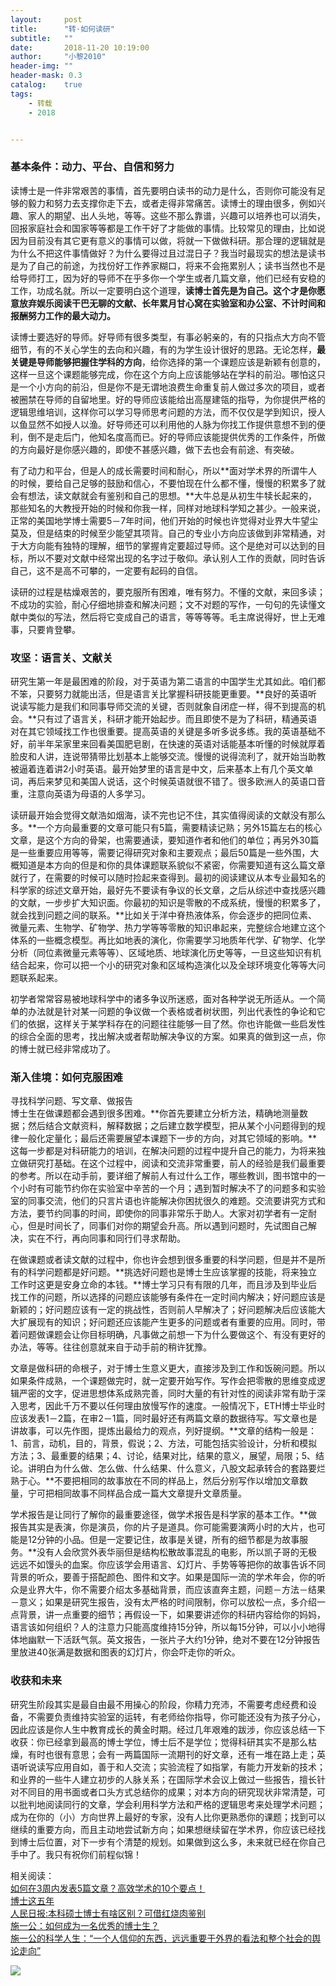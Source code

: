 ```yaml
---
layout:     post
title:      "转·如何读研"
subtitle:   ""
date:       2018-11-20 10:19:00
author:     "小黎2010"
header-img: ""
header-mask: 0.3
catalog:    true
tags:
    - 转载
    - 2018


---
```

### 基本条件：动力、平台、自信和努力
读博士是一件非常艰苦的事情，首先要明白读书的动力是什么，否则你可能没有足够的毅力和努力去支撑你走下去，或者走得非常痛苦。读博士的理由很多，例如兴趣、家人的期望、出人头地，等等。这些不那么靠谱，兴趣可以培养也可以消失，回报家庭社会和国家等等都是工作干好了才能做的事情。比较常见的理由，比如说因为目前没有其它更有意义的事情可以做，将就一下做做科研。那合理的逻辑就是为什么不把这件事情做好？为什么要得过且过混日子？我当时最现实的想法是读书是为了自己的前途，为找份好工作养家糊口，将来不会拖累别人；读书当然也不是给导师打工，因为好的导师不在乎多你一个学生或者几篇文章，他们已经有安稳的工作，功成名就。所以一定要明白这个道理，**读博士首先是为自己。这个才是你愿意放弃娱乐阅读干巴无聊的文献、长年累月甘心窝在实验室和办公室、不计时间和报酬努力工作的最大动力。**

读博士要选好的导师。好导师有很多类型，有事必躬亲的，有的只指点大方向不管细节，有的不关心学生的去向和兴趣，有的为学生设计很好的思路。无论怎样，**最关键是导师能够把握住学科的方向**，给你选择的第一个课题应该是新颖有创意的，这样一旦这个课题能够完成，你在这个方向上应该能够站在学科的前沿。哪怕这只是一个小方向的前沿，但是你不是无谓地浪费生命重复前人做过多次的项目，或者被圈禁在导师的自留地里。好的导师应该能给出高屋建瓴的指导，为你提供严格的逻辑思维培训，这样你可以学习导师思考问题的方法，而不仅仅是学到知识，授人以鱼显然不如授人以渔。好导师还可以利用他的人脉为你找工作提供意想不到的便利，倒不是走后门，他知名度高而已。好的导师应该能提供优秀的工作条件，所做的方向最好是你感兴趣的，即使不甚感兴趣，做下去也会有前途、有突破。

有了动力和平台，但是人的成长需要时间和耐心，所以**面对学术界的所谓牛人的时候，要给自己足够的鼓励和信心，不要怕现在什么都不懂，慢慢的积累多了就会有想法，读文献就会有鉴别和自己的思想。**大牛总是从初生牛犊长起来的，那些知名的大教授开始的时候和你我一样，同样对地球科学知之甚少。一般来说，正常的美国地学博士需要5－7年时间，他们开始的时候也许觉得对业界大牛望尘莫及，但是结束的时候至少能望其项背。自己的专业小方向应该做到非常精通，对于大方向能有独特的理解，细节的掌握肯定要超过导师。这个是绝对可以达到的目标，所以不要对文献中经常出现的名字过于敬仰。承认别人工作的贡献，同时告诉自己，这不是高不可攀的，一定要有起码的自信。

读研的过程是枯燥艰苦的，要克服所有困难，唯有努力。不懂的文献，来回多读；不成功的实验，耐心仔细地排查和解决问题；文不对题的写作，一句句的先读懂文献中类似的写法，然后将它变成自己的语言，等等等等。毛主席说得好，世上无难事，只要肯登攀。

### 攻坚：语言关、文献关
研究生第一年是最困难的阶段，对于英语为第二语言的中国学生尤其如此。咱们都不笨，只要努力就能出活，但是语言关比掌握科研技能更重要。**良好的英语听说读写能力是我们和同事导师交流的关键，否则就象自闭症一样，得不到提高的机会。**只有过了语言关，科研才能开始起步。而且即使不是为了科研，精通英语对在其它领域找工作也很重要。提高英语的关键是多听多说多练。我的英语基础不好，前半年呆家里来回看美国肥皂剧，在快速的英语对话能基本听懂的时候就厚着脸皮和人讲，连说带猜带比划基本上能够交流。慢慢的说得流利了，就开始当助教被逼着连着讲2小时英语。最开始梦里的语言是中文，后来基本上有几个英文单词，再后来梦见和美国人说话，这个时候英语就很不错了。很多欧洲人的英语口音重，注意向英语为母语的人多学习。

读研最开始会觉得文献浩如烟海，读不完也记不住，其实值得阅读的文献没有那么多。**一个方向最重要的文章可能只有5篇，需要精读记熟；另外15篇左右的核心文章，是这个方向的骨架，也需要通读，要知道作者和他们的单位；再另外30篇是一些重要应用等等，需要记得研究对象和主要观点；最后50篇是一些外围，大概知道是本方向的但是和你的具体课题联系貌似不紧密，你需要知道有这么篇文章就行了，在需要的时候可以随时捡起来查得到。最初的阅读建议从本专业最知名的科学家的综述文章开始，最好先不要读有争议的长文章，之后从综述中查找感兴趣的文献，一步步扩大知识面。你最初的知识是零散的不成系统，慢慢的积累多了，就会找到问题之间的联系。**比如关于洋中脊热液体系，你会逐步的把同位素、微量元素、生物学、矿物学、热力学等等零散的知识串起来，完整综合地建立这个体系的一些概念模型。再比如地表的演化，你需要学习地质年代学、矿物学、化学分析（同位素微量元素等等）、区域地质、地球演化历史等等，一旦这些知识有机结合起来，你可以把一个小的研究对象和区域构造演化以及全球环境变化等等大问题联系起来。

初学者常常容易被地球科学中的诸多争议所迷惑，面对各种学说无所适从。一个简单的办法就是针对某一问题的争议做一个表格或者树状图，列出代表性的争论和它们的依据，这样关于某学科存在的问题往往能够一目了然。你也许能做一些启发性的综合全面的思考，找出解决或者帮助解决争议的方案。如果真的做到这一点，你的博士就已经非常成功了。

### 渐入佳境：如何克服困难
寻找科学问题、写文章、做报告  
博士生在做课题都会遇到很多困难。**你首先要建立分析方法，精确地测量数据；然后结合文献资料，解释数据；之后建立数学模型，把从某个小问题得到的规律一般化定量化；最后还需要展望本课题下一步的方向，对其它领域的影响。**这每一步都是对科研能力的培训，在解决问题的过程中提升自己的能力，为将来独立做研究打基础。在这个过程中，阅读和交流非常重要，前人的经验是我们最重要的参考。所以在动手前，要详细了解前人有过什么工作，哪些教训，图书馆中的一个小时有可能节约你在实验室中辛苦的一个月；遇到暂时解决不了的问题多和实验室的同事交流，他们的只言片语也许能解决你困扰很久的难题。交流要讲究方式和方法，要节约同事的时间，即使你的同事非常乐于助人。大家对初学者有一定耐心，但是时间长了，同事们对你的期望会升高。所以遇到问题时，先试图自己解决，实在不行，再向同事和同行们寻求帮助。

在做课题或者读文献的过程中，你也许会想到很多重要的科学问题，但是并不是所有的科学问题都是好问题。**挑选好问题也是博士生应该掌握的技能，将来独立工作时这更是安身立命的本钱。**博士学习只有有限的几年，而且涉及到毕业后找工作的问题，所以选择的问题应该能够有条件在一定时间内解决；好问题应该是新颖的；好问题应该有一定的挑战性，否则前人早解决了；好问题解决后应该能大大扩展现有的知识；好问题还应该能产生更多的问题或者有重要的应用。同时，带着问题做课题会让你目标明确，凡事做之前想一下为什么要做这个、有没有更好的办法，等等。往往创意就来自于动手前的稍许犹豫。

文章是做科研的命根子，对于博士生意义更大，直接涉及到工作和饭碗问题。所以如果条件成熟，一个课题做完时，就一定要开始写作。写作会把零散的思维变成逻辑严密的文字，促进思想体系成熟完善，同时大量的有针对性的阅读非常有助于深入思考，因此千万不要以任何理由放慢写作的速度。一般情况下，ETH博士毕业时应该发表1－2篇，在审2－1篇，同时最好还有两篇文章的数据待写。写文章也是讲故事，可以先作图，提炼出最给力的观点，列好提纲。**文章的结构一般是：1、前言，动机，目的，背景，假说；2、方法，可能包括实验设计，分析和模拟方法；3、最重要的结果；4、讨论，结果对比，结果的意义，展望，局限；5、结论。讲明白为什么做、怎么做、什么结果、什么意义，八股文起承转合的套路要烂熟于心。**不要把相同的故事放在不同的样品上，然后分别写作以增加文章数量，宁可把相同故事不同样品合成一篇大文章提升文章质量。

学术报告是让同行了解你的最重要途径，做学术报告是科学家的基本工作。**做报告其实是表演，你是演员，你的片子是道具。你可能需要演两小时的大片，也可能是12分钟的小品。但是一定要记住，故事是关键，所有的细节都是为故事服务。**没有人会欣赏外表华丽但是结构松散故事混乱的电影，所以凯子哥的无极远远不如馒头的血案。你应该学会用语言、幻灯片、手势等等把你的故事告诉不同背景的听众，要善于搭配颜色、图件和文字。如果是国际一流的学术年会，你的听众是业界大牛，你不需要介绍太多基础背景，而应该直奔主题，问题－方法－结果－意义；如果是研究生报告，没有太严格的时间限制，你可以放松一点，多介绍一点背景，讲一点重要的细节；再假设一下，如果要讲述你的科研内容给你的妈妈，语言该如何组织？人的注意力只能高度维持15分钟，所以每15分钟，可以小小地得体地幽默一下活跃气氛。英文报告，一张片子大约1分钟，绝对不要在12分钟报告里放进40张满是数据和图表的幻灯片，你会吓走你的听众。

### 收获和未来
研究生阶段其实是最自由最不用操心的阶段，你精力充沛，不需要考虑经费和设备，不需要负责维持实验室的运转，有老师给你指导，你可能还没有为孩子分心，因此应该是你人生中教育成长的黄金时期。经过几年艰难的跋涉，你应该总结一下收获：你已经拿到最高的博士学位，博士后不是学位；觉得科研其实不是那么枯燥，有时也很有意思；会有一两篇国际一流期刊的好文章，还有一堆在路上走；英语听说读写应用自如，善于和人交流；实验流程了如指掌，有能力开发新的技术；和业界的一些牛人建立初步的人脉关系；在国际学术会议上做过一些报告，擅长针对不同目的用书面或者口头方式总结你的成果；对本方向的研究现状非常清楚，可以批判地阅读同行的文章，学会利用科学方法和严格的逻辑思考来处理学术问题；成为在你的（小）方向世界上最好的专家，没有人比你更熟悉你的课题；找到可以继续的重要方向，而且主动地尝试新方向；如果想继续留在学术界，你应该已经找到博士后位置，对下一步有个清楚的规划。如果做到这么多，未来就已经在你自己手中了。我只有祝你们前程似锦！

相关阅读：  
[如何在3周内发表5篇文章？高效学术的10个要点！](https://mp.weixin.qq.com/s/e3WMse_hhaQhNOdbvQLPog)  
[博士这五年](https://zhuanlan.zhihu.com/p/25099638?from=timeline&isappinstalled=0)  
[人民日报:本科硕士博士有啥区别？可借红烧肉鉴别](http://news.sina.com.cn/s/2018-06-05/doc-ihcqccin8040342.shtml)  
[施一公：如何成为一名优秀的博士生？](https://mp.weixin.qq.com/s?__biz=MzA5ODk5NTYxOQ==&mid=2696986106&idx=1&sn=90d590fc6b5572f7d7d6b042de00f891&mpshare=1&scene=2&srcid=1014Pv3cbL72qrduRZ7wzBy7#rd)  
[施一公的科学人生：“一个人信仰的东西，远远重要于外界的看法和整个社会的舆论走向”](http://mp.weixin.qq.com/s?__biz=MzA5NDkzNjIwMg==&mid=2651666082&idx=1&sn=b35619853feb6a48a6988a5c6bbb4742&chksm=8bbe9b47bcc912517b544fa11618d4cd6380c7f924c97a85a7ffe1258bad16f9a91dff75df44&mpshare=1&scene=24&srcid=0119hiFcFCEwsINc6XQbhODI#rd  )

![](/img/wc-tail.GIF)
